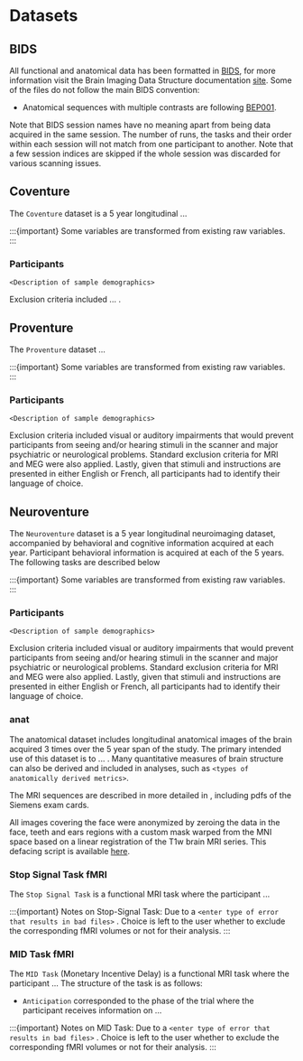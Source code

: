# Datasets

## BIDS

All functional and anatomical data has been formatted in [BIDS](https://bids.neuroimaging.io/), for more information visit the Brain Imaging Data Structure documentation [site](https://bids-specification.readthedocs.io/en/stable/).
Some of the files do not follow the main BIDS convention:
- Anatomical sequences with multiple contrasts are following [BEP001](https://bids.neuroimaging.io/bep001).

Note that BIDS session names have no meaning apart from being data acquired in the same session. The number of runs, the tasks and their order within each session will not match from one participant to another. Note that a few session indices are skipped if the whole session was discarded for various scanning issues.

## Coventure

The `Coventure` dataset is a 5 year longitudinal ...

:::{important}
Some variables are transformed from existing raw variables. 
:::

### Participants

`<Description of sample demographics>`

Exclusion criteria included ... .

## Proventure

The `Proventure` dataset ...


:::{important}
Some variables are transformed from existing raw variables. 
:::

### Participants

`<Description of sample demographics>`

Exclusion criteria included visual or auditory impairments that would prevent participants from seeing and/or hearing stimuli in the scanner and major psychiatric or neurological problems. Standard exclusion criteria for MRI and MEG were also applied. Lastly, given that stimuli and instructions are presented in either English or French, all participants had to identify their language of choice.


## Neuroventure

The `Neuroventure` dataset is a 5 year longitudinal neuroimaging dataset, accompanied by behavioral and cognitive information acquired at each year. Participant behavioral information is acquired at each of the 5 years. The following tasks are described below

:::{important}
Some variables are transformed from existing raw variables. 
:::

### Participants

`<Description of sample demographics>`

Exclusion criteria included visual or auditory impairments that would prevent participants from seeing and/or hearing stimuli in the scanner and major psychiatric or neurological problems. Standard exclusion criteria for MRI and MEG were also applied. Lastly, given that stimuli and instructions are presented in either English or French, all participants had to identify their language of choice.


### anat

The anatomical dataset includes longitudinal anatomical images of the brain acquired 3 times over the 5 year span of the study. The primary intended use of this dataset is to ... . Many quantitative measures of brain structure can also be derived and included in analyses, such as `<types of anatomically derived metrics>`.

The MRI sequences are described in more detailed in [](Brain_anatomical_sequences), including pdfs of the Siemens exam cards.

All images covering the face were anonymized by zeroing the data in the face, teeth and ears regions with a custom mask warped from the MNI space based on a linear registration of the T1w brain MRI series. This defacing script is available [here](https://bokenlink.com).


### Stop Signal Task fMRI

The `Stop Signal Task` is a functional MRI task where the participant ...

:::{important}
Notes on Stop-Signal Task: 
Due to a `<enter type of error that results in bad files>` . Choice is left to the user whether to exclude the corresponding fMRI volumes or not for their analysis.
:::

### MID Task fMRI

The `MID Task` (Monetary Incentive Delay) is a functional MRI task where the participant ... The structure of the task is as follows:
 * `Anticipation` corresponded to the phase of the trial where the participant receives information on ...

:::{important}
Notes on MID Task: 
Due to a `<enter type of error that results in bad files>` . Choice is left to the user whether to exclude the corresponding fMRI volumes or not for their analysis.
:::

